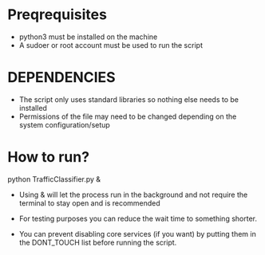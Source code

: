 Preqrequisites
=============
- python3 must be installed on the machine
- A sudoer or root account must be used to run the script

DEPENDENCIES
=============
- The script only uses standard libraries so nothing else needs to be installed
- Permissions of the file may need to be changed depending on the system configuration/setup 

How to run?
=============
python TrafficClassifier.py &

- Using & will let the process run in the background and not require the terminal to stay open and is recommended

- For testing purposes you can reduce the wait time to something shorter.

- You can prevent disabling core services (if you want) by putting them in the DONT_TOUCH list before running the script.